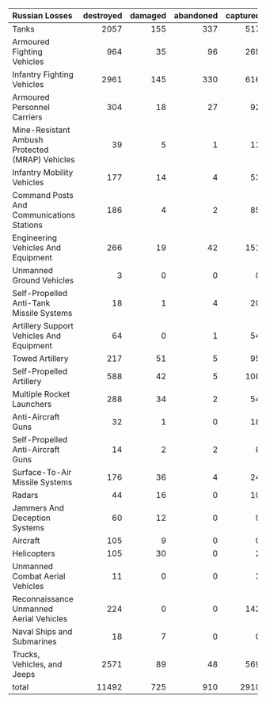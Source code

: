 | Russian Losses                                   |   destroyed |   damaged |   abandoned |   captured |   total |
|:-------------------------------------------------|------------:|----------:|------------:|-----------:|--------:|
| Tanks                                            |        2057 |       155 |         337 |        517 |    3066 |
| Armoured Fighting Vehicles                       |         964 |        35 |          96 |        269 |    1364 |
| Infantry Fighting Vehicles                       |        2961 |       145 |         330 |        616 |    4052 |
| Armoured Personnel Carriers                      |         304 |        18 |          27 |         92 |     441 |
| Mine-Resistant Ambush Protected  (MRAP) Vehicles |          39 |         5 |           1 |         11 |      56 |
| Infantry Mobility Vehicles                       |         177 |        14 |           4 |         53 |     248 |
| Command Posts And Communications Stations        |         186 |         4 |           2 |         85 |     277 |
| Engineering Vehicles And Equipment               |         266 |        19 |          42 |        151 |     478 |
| Unmanned Ground Vehicles                         |           3 |         0 |           0 |          0 |       3 |
| Self-Propelled Anti-Tank Missile Systems         |          18 |         1 |           4 |         20 |      43 |
| Artillery Support Vehicles And Equipment         |          64 |         0 |           1 |         54 |     119 |
| Towed Artillery                                  |         217 |        51 |           5 |         95 |     368 |
| Self-Propelled Artillery                         |         588 |        42 |           5 |        108 |     743 |
| Multiple Rocket Launchers                        |         288 |        34 |           2 |         54 |     378 |
| Anti-Aircraft Guns                               |          32 |         1 |           0 |         18 |      51 |
| Self-Propelled Anti-Aircraft Guns                |          14 |         2 |           2 |          8 |      26 |
| Surface-To-Air Missile Systems                   |         176 |        36 |           4 |         24 |     240 |
| Radars                                           |          44 |        16 |           0 |         10 |      70 |
| Jammers And Deception Systems                    |          60 |        12 |           0 |          9 |      81 |
| Aircraft                                         |         105 |         9 |           0 |          0 |     114 |
| Helicopters                                      |         105 |        30 |           0 |          2 |     137 |
| Unmanned Combat Aerial Vehicles                  |          11 |         0 |           0 |          3 |      14 |
| Reconnaissance Unmanned Aerial Vehicles          |         224 |         0 |           0 |        142 |     366 |
| Naval Ships and Submarines                       |          18 |         7 |           0 |          0 |      25 |
| Trucks, Vehicles, and Jeeps                      |        2571 |        89 |          48 |        569 |    3277 |
| total                                            |       11492 |       725 |         910 |       2910 |   16037 |